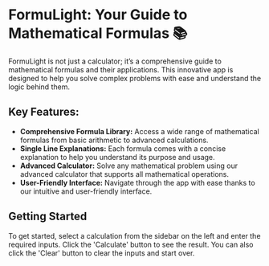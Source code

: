 # FormuLight: Your Guide to Mathematical Formulas 📚

FormuLight is not just a calculator; it’s a comprehensive guide to mathematical formulas and their applications. This innovative app is designed to help you solve complex problems with ease and understand the logic behind them.

## Key Features:
- **Comprehensive Formula Library:** Access a wide range of mathematical formulas from basic arithmetic to advanced calculations.
- **Single Line Explanations:** Each formula comes with a concise explanation to help you understand its purpose and usage.
- **Advanced Calculator:** Solve any mathematical problem using our advanced calculator that supports all mathematical operations.
- **User-Friendly Interface:** Navigate through the app with ease thanks to our intuitive and user-friendly interface.

## Getting Started
To get started, select a calculation from the sidebar on the left and enter the required inputs. Click the 'Calculate' button to see the result. You can also click the 'Clear' button to clear the inputs and start over.
